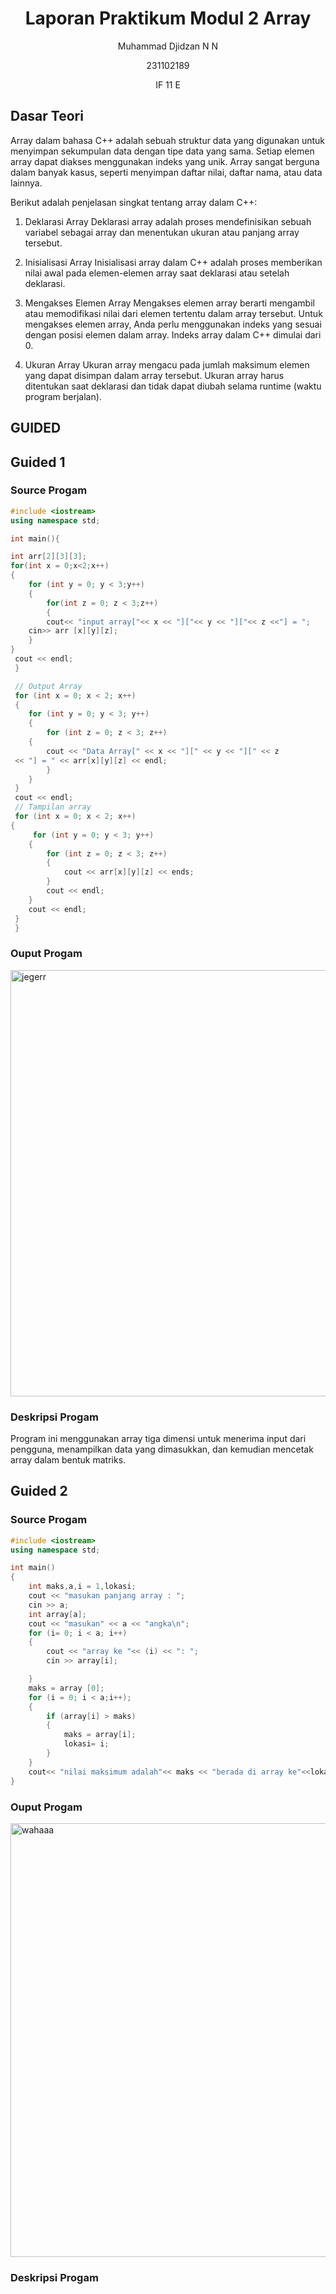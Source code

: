 # <h1 align="center">Laporan Praktikum Modul 2 Array </h1>
<p align="center">Muhammad Djidzan N N</p>
<p align="center">231102189</p>
<p align="center">IF 11 E</p>

## Dasar Teori

Array dalam bahasa C++ adalah sebuah struktur data yang digunakan untuk menyimpan sekumpulan data dengan tipe data yang sama. Setiap elemen array dapat diakses menggunakan indeks yang unik. Array sangat berguna dalam banyak kasus, seperti menyimpan daftar nilai, daftar nama, atau data lainnya.

Berikut adalah penjelasan singkat tentang array dalam C++:

1. Deklarasi Array
Deklarasi array adalah proses mendefinisikan sebuah variabel sebagai array dan menentukan ukuran atau panjang array tersebut.

2. Inisialisasi Array
Inisialisasi array dalam C++ adalah proses memberikan nilai awal pada elemen-elemen array saat deklarasi atau setelah deklarasi.

3. Mengakses Elemen Array
Mengakses elemen array berarti mengambil atau memodifikasi nilai dari elemen tertentu dalam array tersebut. Untuk mengakses elemen array, Anda perlu menggunakan indeks yang sesuai dengan posisi elemen dalam array. Indeks array dalam C++ dimulai dari 0.

4. Ukuran Array
Ukuran array mengacu pada jumlah maksimum elemen yang dapat disimpan dalam array tersebut. Ukuran array harus ditentukan saat deklarasi dan tidak dapat diubah selama runtime (waktu program berjalan).

## GUIDED

## Guided 1

### Source Progam
```c++
#include <iostream>
using namespace std;

int main(){

int arr[2][3][3];
for(int x = 0;x<2;x++)
{
    for (int y = 0; y < 3;y++)
    {
        for(int z = 0; z < 3;z++)
        {
        cout<< "input array["<< x << "]["<< y << "]["<< z <<"] = ";
    cin>> arr [x][y][z];
    }
}
 cout << endl;
 }

 // Output Array
 for (int x = 0; x < 2; x++)
 {
    for (int y = 0; y < 3; y++)
    {
        for (int z = 0; z < 3; z++)
    {
        cout << "Data Array[" << x << "][" << y << "][" << z
 << "] = " << arr[x][y][z] << endl;
        }
    }
 }
 cout << endl;
 // Tampilan array
 for (int x = 0; x < 2; x++)
{
     for (int y = 0; y < 3; y++)
    {
        for (int z = 0; z < 3; z++)
        {
            cout << arr[x][y][z] << ends;
        }
        cout << endl;
    }
    cout << endl;
 }
 }
```

### Ouput Progam
<img width="682" alt="jegerr" src="https://github.com/MendoanGeprek/Struktur---Data---Assignnment/assets/161665370/82f78e36-08cd-474a-8331-f3ba9c15f388">

### Deskripsi Progam
Program ini menggunakan array tiga dimensi untuk menerima input dari pengguna, menampilkan data yang dimasukkan, dan kemudian mencetak array dalam bentuk matriks.

## Guided 2

### Source Progam
```c++
#include <iostream>
using namespace std;

int main()
{
    int maks,a,i = 1,lokasi;
    cout << "masukan panjang array : ";
    cin >> a;
    int array[a];
    cout << "masukan" << a << "angka\n";
    for (i= 0; i < a; i++)
    {
        cout << "array ke "<< (i) << ": ";
        cin >> array[i];

    }
    maks = array [0];
    for (i = 0; i < a;i++);
    {
        if (array[i] > maks)
        {
            maks = array[i];
            lokasi= i;
        }
    }
    cout<< "nilai maksimum adalah"<< maks << "berada di array ke"<<lokasi<<endl;
}
```

### Ouput Progam
<img width="694" alt="wahaaa" src="https://github.com/MendoanGeprek/Struktur---Data---Assignnment/assets/161665370/7f5771c0-8a33-4443-bbe4-2799260a2da5">

### Deskripsi Progam
